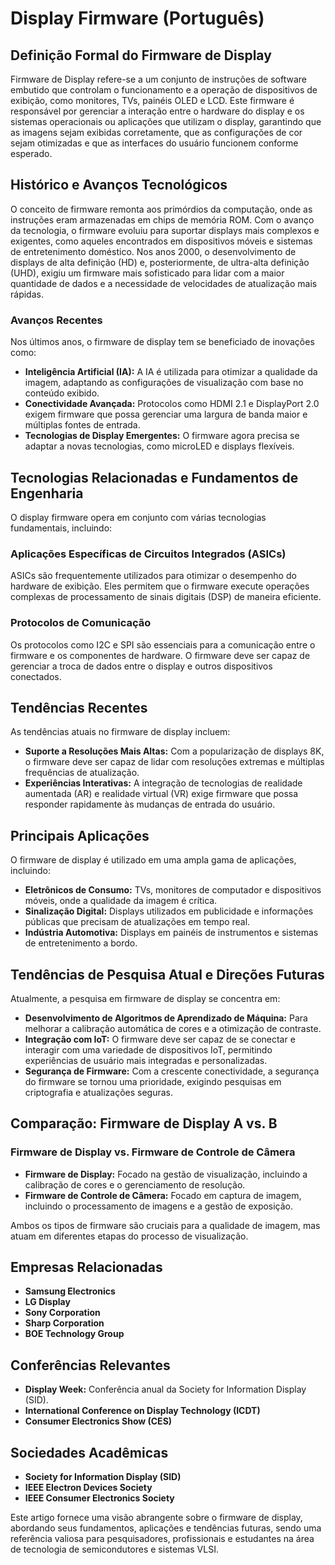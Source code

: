 # Display Firmware (Português)

## Definição Formal do Firmware de Display

Firmware de Display refere-se a um conjunto de instruções de software embutido que controlam o funcionamento e a operação de dispositivos de exibição, como monitores, TVs, painéis OLED e LCD. Este firmware é responsável por gerenciar a interação entre o hardware do display e os sistemas operacionais ou aplicações que utilizam o display, garantindo que as imagens sejam exibidas corretamente, que as configurações de cor sejam otimizadas e que as interfaces do usuário funcionem conforme esperado.

## Histórico e Avanços Tecnológicos

O conceito de firmware remonta aos primórdios da computação, onde as instruções eram armazenadas em chips de memória ROM. Com o avanço da tecnologia, o firmware evoluiu para suportar displays mais complexos e exigentes, como aqueles encontrados em dispositivos móveis e sistemas de entretenimento doméstico. Nos anos 2000, o desenvolvimento de displays de alta definição (HD) e, posteriormente, de ultra-alta definição (UHD), exigiu um firmware mais sofisticado para lidar com a maior quantidade de dados e a necessidade de velocidades de atualização mais rápidas.

### Avanços Recentes

Nos últimos anos, o firmware de display tem se beneficiado de inovações como:

- **Inteligência Artificial (IA):** A IA é utilizada para otimizar a qualidade da imagem, adaptando as configurações de visualização com base no conteúdo exibido.
- **Conectividade Avançada:** Protocolos como HDMI 2.1 e DisplayPort 2.0 exigem firmware que possa gerenciar uma largura de banda maior e múltiplas fontes de entrada.
- **Tecnologias de Display Emergentes:** O firmware agora precisa se adaptar a novas tecnologias, como microLED e displays flexíveis.

## Tecnologias Relacionadas e Fundamentos de Engenharia

O display firmware opera em conjunto com várias tecnologias fundamentais, incluindo:

### Aplicações Específicas de Circuitos Integrados (ASICs)

ASICs são frequentemente utilizados para otimizar o desempenho do hardware de exibição. Eles permitem que o firmware execute operações complexas de processamento de sinais digitais (DSP) de maneira eficiente.

### Protocolos de Comunicação

Os protocolos como I2C e SPI são essenciais para a comunicação entre o firmware e os componentes de hardware. O firmware deve ser capaz de gerenciar a troca de dados entre o display e outros dispositivos conectados.

## Tendências Recentes

As tendências atuais no firmware de display incluem:

- **Suporte a Resoluções Mais Altas:** Com a popularização de displays 8K, o firmware deve ser capaz de lidar com resoluções extremas e múltiplas frequências de atualização.
- **Experiências Interativas:** A integração de tecnologias de realidade aumentada (AR) e realidade virtual (VR) exige firmware que possa responder rapidamente às mudanças de entrada do usuário.

## Principais Aplicações

O firmware de display é utilizado em uma ampla gama de aplicações, incluindo:

- **Eletrônicos de Consumo:** TVs, monitores de computador e dispositivos móveis, onde a qualidade da imagem é crítica.
- **Sinalização Digital:** Displays utilizados em publicidade e informações públicas que precisam de atualizações em tempo real.
- **Indústria Automotiva:** Displays em painéis de instrumentos e sistemas de entretenimento a bordo.

## Tendências de Pesquisa Atual e Direções Futuras

Atualmente, a pesquisa em firmware de display se concentra em:

- **Desenvolvimento de Algoritmos de Aprendizado de Máquina:** Para melhorar a calibração automática de cores e a otimização de contraste.
- **Integração com IoT:** O firmware deve ser capaz de se conectar e interagir com uma variedade de dispositivos IoT, permitindo experiências de usuário mais integradas e personalizadas.
- **Segurança de Firmware:** Com a crescente conectividade, a segurança do firmware se tornou uma prioridade, exigindo pesquisas em criptografia e atualizações seguras.

## Comparação: Firmware de Display A vs. B

### Firmware de Display vs. Firmware de Controle de Câmera

- **Firmware de Display:** Focado na gestão de visualização, incluindo a calibração de cores e o gerenciamento de resolução.
- **Firmware de Controle de Câmera:** Focado em captura de imagem, incluindo o processamento de imagens e a gestão de exposição.

Ambos os tipos de firmware são cruciais para a qualidade de imagem, mas atuam em diferentes etapas do processo de visualização.

## Empresas Relacionadas

- **Samsung Electronics**
- **LG Display**
- **Sony Corporation**
- **Sharp Corporation**
- **BOE Technology Group**

## Conferências Relevantes

- **Display Week:** Conferência anual da Society for Information Display (SID).
- **International Conference on Display Technology (ICDT)**
- **Consumer Electronics Show (CES)**

## Sociedades Acadêmicas

- **Society for Information Display (SID)**
- **IEEE Electron Devices Society**
- **IEEE Consumer Electronics Society**

Este artigo fornece uma visão abrangente sobre o firmware de display, abordando seus fundamentos, aplicações e tendências futuras, sendo uma referência valiosa para pesquisadores, profissionais e estudantes na área de tecnologia de semicondutores e sistemas VLSI.
